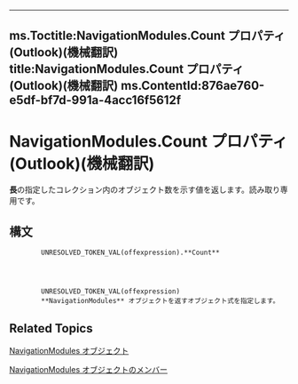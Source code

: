 

---
ms.Toctitle:NavigationModules.Count プロパティ (Outlook)(機械翻訳)
title:NavigationModules.Count プロパティ (Outlook)(機械翻訳)
ms.ContentId:876ae760-e5df-bf7d-991a-4acc16f5612f
---
# NavigationModules.Count プロパティ (Outlook)(機械翻訳)




**長**の指定したコレクション内のオブジェクト数を示す値を返します。読み取り専用です。

## 構文

            UNRESOLVED_TOKEN_VAL(offexpression).**Count**




            UNRESOLVED_TOKEN_VAL(offexpression)
            **NavigationModules** オブジェクトを返すオブジェクト式を指定します。



## Related Topics

[NavigationModules オブジェクト](4b0743d3-0a21-488c-27b2-31ae07129a61.md)

[NavigationModules オブジェクトのメンバー](48fe7aeb-514d-17fd-1f2e-a96d5cc43105.md)




